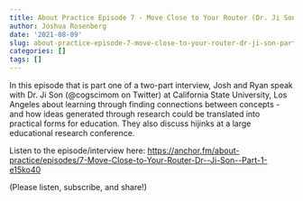 ```yaml
---
title: About Practice Episode 7 - Move Close to Your Router (Dr. Ji Son, Part 1)
author: Joshua Rosenberg
date: '2021-08-09'
slug: about-practice-episode-7-move-close-to-your-router-dr-ji-son-part-1
categories: []
tags: []
---
```


In this episode that is part one of a two-part interview, Josh and Ryan speak with Dr. Ji Son (@cogscimom on Twitter) at California State University, Los Angeles about learning through finding connections between concepts - and how ideas generated through research could be translated into practical forms for education. They also discuss hijinks at a large educational research conference.

Listen to the episode/interview here: https://anchor.fm/about-practice/episodes/7-Move-Close-to-Your-Router-Dr--Ji-Son--Part-1-e15ko40

(Please listen, subscribe, and share!)